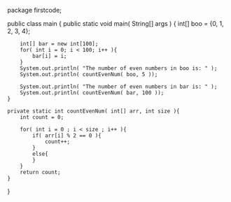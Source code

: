 package firstcode;

public class main {
    public static void main( String[] args ) {
        int[] boo = {0, 1, 2, 3, 4};

        int[] bar = new int[100];
        for( int i = 0; i < 100; i++ ){
            bar[i] = i;
        }
        System.out.println( "The number of even numbers in boo is: " );
        System.out.println( countEvenNum( boo, 5 ));

        System.out.println( "The number of even numbers in bar is: " );
        System.out.println( countEvenNum( bar, 100 ));
    }

    private static int countEvenNum( int[] arr, int size ){
        int count = 0;

        for( int i = 0 ; i < size ; i++ ){
            if( arr[i] % 2 == 0 ){
                count++;
            }
            else{
            }
        }
        return count;
    }
}
